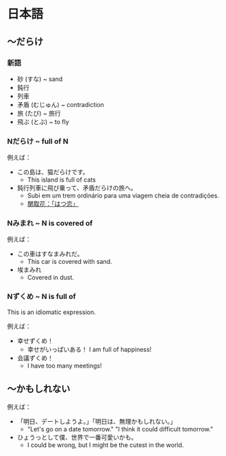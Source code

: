 # 日本語

## 〜だらけ

### 新語

- 砂 (すな) ~ sand
- 鈍行
- 列車
- 矛盾 (むじゅん) ~ contradiction
- 旅 (たび) ~ 旅行
- 飛ぶ (とぶ) ~ to fly

### Nだらけ ~ full of N

例えば：

- この島は、猫だらけです。
  - This island is full of cats
- 鈍行列車に飛び乗って、矛盾だらけの旅へ。
  - Subi em um trem ordinário para uma viagem cheia de contradições.
  - [関取花：「はつ恋」](https://www.youtube.com/watch?v=gDmh1I56CeE)

### Nみまれ ~ N is covered of

例えば：

- この車はすなまみれだ。
  - This car is covered with sand.
- 埃まみれ
  - Covered in dust.

### Nずくめ ~ N is full of

This is an idiomatic expression.

例えば：

- 幸せずくめ！
  - 幸せがいっぱいある！ I am full of happiness!
- 会議ずくめ！
  - I have too many meetings!


## 〜かもしれない

例えば：

- 「明日、デートしようよ。」「明日は、無理かもしれない。」
  - "Let's go on a date tomorrow." "I think it could difficult tomorrow."
- ひょうっとして僕、世界で一番可愛いかも。
  - I could be wrong, but I might be the cutest in the world.


##
